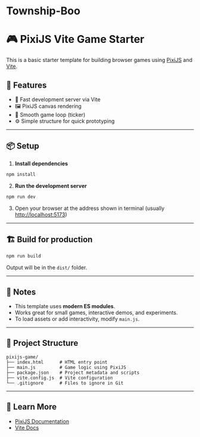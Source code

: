 # Township-Boo

# 🎮 PixiJS Vite Game Starter

This is a basic starter template for building browser games using [PixiJS](https://pixijs.com/) and [Vite](https://vitejs.dev/).

## 🚀 Features

- 🧠 Fast development server via Vite
- 🖼️ PixiJS canvas rendering
- 🔁 Smooth game loop (ticker)
- ⚙️ Simple structure for quick prototyping

---

## 📦 Setup

1. **Install dependencies**

```bash
npm install
```

2. **Run the development server**

```bash
npm run dev
```

3. Open your browser at the address shown in terminal (usually [http://localhost:5173](http://localhost:5173))

---

## 🏗 Build for production

```bash
npm run build
```

Output will be in the `dist/` folder.

---

## 🧾 Notes

- This template uses **modern ES modules**.
- Works great for small games, interactive demos, and experiments.
- To load assets or add interactivity, modify `main.js`.

---

## 📁 Project Structure

```
pixijs-game/
├── index.html      # HTML entry point
├── main.js         # Game logic using PixiJS
├── package.json    # Project metadata and scripts
├── vite.config.js  # Vite configuration
└── .gitignore      # Files to ignore in Git
```

---

## 🧠 Learn More

- [PixiJS Documentation](https://pixijs.com/)
- [Vite Docs](https://vitejs.dev/)
